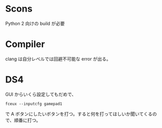 # Scons

Python 2 向けの build が必要

# Compiler

clang は自分レベルでは回避不可能な error が出る。 

# DS4

GUI からいくら設定してもだめで、

```
fceux --inputcfg gamepad1 
```

で A ボタンにしたいボタンを打つ。すると何を打ってほしいか聞いてくるので、順番に打つ。

<!-- vim: set tw=90 filetype=markdown : -->
